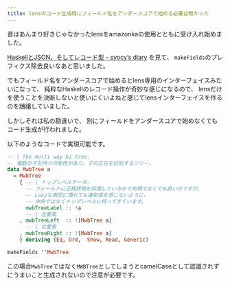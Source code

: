 ```yaml
---
title: lensのコード生成時にフィールド名をアンダースコアで始める必要は無かった
---
```


昔はあんまり好きじゃなかったlensをamazonkaの使用とともに受け入れ始めました。

[HaskellとJSON、そしてレコード型 - syocy’s diary](http://syocy.hatenablog.com/entry/2017/08/14/235830)
を見て、
`makeFields`のプレフィクス除去良いなあと思いました。

でもフィールド名をアンダースコアで始めるとlens専用のインターフェイスみたいになって、
純粋なHaskellのレコード操作が奇妙な感じになるので、
lensだけを使うことを決断しないと使いにくいよねと感じてlensインターフェイスを作るのを躊躇していました。

しかしそれは私の勘違いで、
別にフィールドをアンダースコアで始めなくてもコード生成が行われました。

以下のようなコードで実現可能です。

~~~hs
-- | The multi way bi tree.
-- 複数の子を持つ可能性があり、子の左右を区別するツリー。
data MwbTree a
  = MwbTree
    { -- | トップレベルデータ。
      -- フィールドに正格評価を採用しているので先頭でなくても良いのですが、
      -- Lazyな表記に慣れても違和感を感じないように、
      -- 中央ではなくトップレベルに持ってきています。
      mwbTreeLabel :: !a
      -- | 左要素
    , mwbTreeLeft  :: ![MwbTree a]
      -- | 右要素
    , mwbTreeRight :: ![MwbTree a]
    } deriving (Eq, Ord,  Show, Read, Generic)

makeFields ''MwbTree
~~~

この場合`MwbTree`ではなく`MWBTree`としてしまうとcamelCaseとして認識されずにうまいこと生成されないので注意が必要です。
